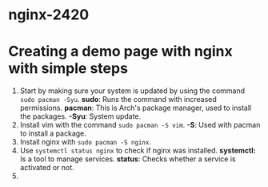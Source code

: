 # nginx-2420

# Creating a demo page with nginx with simple steps

1) Start by making sure your system is updated by using the command `sudo pacman -Syu`.
		**sudo**: Runs the command with increased permissions.
		**pacman**: This is Arch's package manager, used to install the packages.
		**-Syu**: System update.  
2) Install vim with the command `sudo pacman -S vim`.
		**-S**: Used with pacman to install a package.
3) Install nginx with `sudo pacman -S nginx`.
4) Use `systemctl status nginx` to check if nginx was installed.
		**systemctl:** Is a tool to manage services.
		**status**: Checks whether a service is activated or not. 
5)  